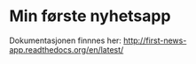 Min første nyhetsapp
====================

Dokumentasjonen finnnes her:
http://first-news-app.readthedocs.org/en/latest/